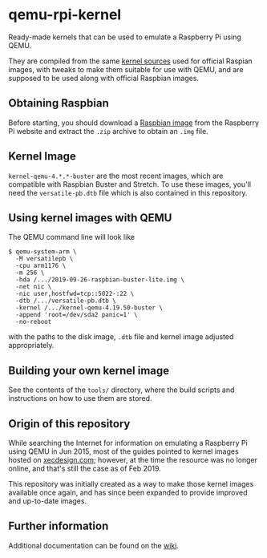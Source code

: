 # qemu-rpi-kernel

Ready-made kernels that can be used to emulate a Raspberry Pi using QEMU.

They are compiled from the same [kernel sources] used for official Raspian
images, with tweaks to make them suitable for use with QEMU, and are supposed
to be used along with official Raspbian images.

## Obtaining Raspbian

Before starting, you should download a [Raspbian image] from the Raspberry Pi
website and extract the `.zip` archive to obtain an `.img` file.

## Kernel Image

 `kernel-qemu-4.*.*-buster` are the most recent images, which are compatible
  with Raspbian Buster and Stretch. To use these images, you'll need the
  `versatile-pb.dtb` file which is also contained in this repository.

## Using kernel images with QEMU

The QEMU command line will look like

    $ qemu-system-arm \
      -M versatilepb \
      -cpu arm1176 \
      -m 256 \
      -hda /.../2019-09-26-raspbian-buster-lite.img \
      -net nic \
      -nic user,hostfwd=tcp::5022-:22 \
      -dtb /.../versatile-pb.dtb \
      -kernel /.../kernel-qemu-4.19.50-buster \
      -append 'root=/dev/sda2 panic=1' \
      -no-reboot

with the paths to the disk image, `.dtb` file and kernel image adjusted
appropriately.

## Building your own kernel image

See the contents of the `tools/` directory, where the build scripts and
instructions on how to use them are stored.

## Origin of this repository

While searching the Internet for information on emulating a Raspberry Pi using
QEMU in Jun 2015, most of the guides pointed to kernel images hosted on
[xecdesign.com]; however, at the time the resource was no longer online, and
that's still the case as of Feb 2019.

This repository was initially created as a way to make those kernel images
available once again, and has since been expanded to provide improved and
up-to-date images.

## Further information

Additional documentation can be found on the [wiki].

[Raspbian image]: https://www.raspberrypi.org/downloads/raspbian/
[kernel sources]: https://github.com/raspberrypi/linux/
[xecdesign.com]: https://xecdesign.com/downloads/linux-qemu/kernel-qemu
[wiki]: https://github.com/dhruvvyas90/qemu-rpi-kernel/wiki
